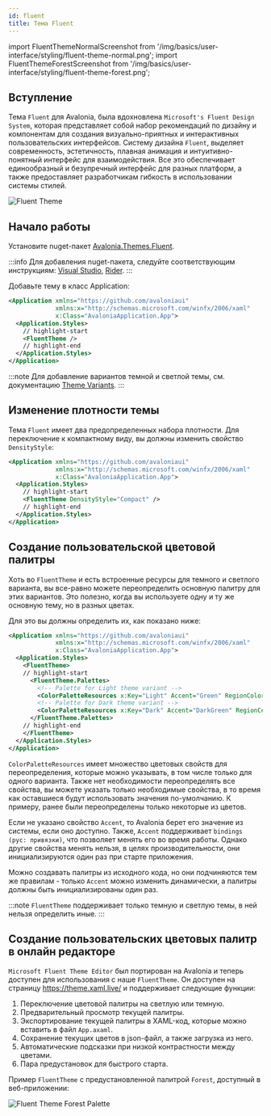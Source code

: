 ```yaml
---
id: fluent
title: Тема Fluent
---
```


import FluentThemeNormalScreenshot from '/img/basics/user-interface/styling/fluent-theme-normal.png';
import FluentThemeForestScreenshot from '/img/basics/user-interface/styling/fluent-theme-forest.png';

## Вступление

Тема `Fluent` для Avalonia, была вдохновлена `Microsoft's Fluent Design System`, 
которая представляет собой набор рекомендаций по дизайну и компонентам для создания визуально-приятных и интерактивных
пользовательских интерфейсов.
Систему дизайна `Fluent`, выделяет современность, эстетичность, плавная анимация и интуитивно-понятный интерфейс для взаимодействия.
Все это обеспечивает единообразный и безупречный интерфейс для разных платформ, а также предоставляет разработчикам гибкость в использовании системы стилей.

<p><img className="medium-image-zoom" src={FluentThemeNormalScreenshot} alt="Fluent Theme" /></p>

## Начало работы

Установите nuget-пакет  [Avalonia.Themes.Fluent](https://www.nuget.org/packages/Avalonia.Themes.Fluent/).

:::info
Для добавления nuget-пакета, следуйте соответствующим инструкциям: [Visual Studio](https://learn.microsoft.com/en-us/nuget/quickstart/install-and-use-a-package-in-visual-studio), [Rider](https://www.jetbrains.com/help/rider/Using_NuGet.html).
:::

Добавьте тему в класс Application:

```xml title="App.axaml"
<Application xmlns="https://github.com/avaloniaui"
             xmlns:x="http://schemas.microsoft.com/winfx/2006/xaml"
             x:Class="AvaloniaApplication.App">
  <Application.Styles>
    // highlight-start
    <FluentTheme />
    // highlight-end
  </Application.Styles>
</Application>
```

:::note
Для добавление вариантов темной и светлой темы, см. документацию [Theme Variants](../../../../guides/styles-and-resources/how-to-use-theme-variants.md).
:::

## Изменение плотности темы

Тема `Fluent` имеет два предопределенных набора плотности.
Для переключение к компактному виду, вы должны изменить свойство `DensityStyle`:

```xml title="App.axaml"
<Application xmlns="https://github.com/avaloniaui"
             xmlns:x="http://schemas.microsoft.com/winfx/2006/xaml"
             x:Class="AvaloniaApplication.App">
  <Application.Styles>
    // highlight-start
    <FluentTheme DensityStyle="Compact" />
    // highlight-end
  </Application.Styles>
</Application>
```

## Создание пользовательской цветовой палитры

Хоть во `FluentTheme` и есть встроенные ресурсы для темного и светлого варианта, вы все-равно можете переопределить основную палитру для этих вариантов.
Это полезно, когда вы используете одну и ту же основную тему, но в разных цветах.

Для это вы должны определить их, как показано ниже:

```xml title="App.axaml"
<Application xmlns="https://github.com/avaloniaui"
             xmlns:x="http://schemas.microsoft.com/winfx/2006/xaml"
             x:Class="AvaloniaApplication.App">
  <Application.Styles>
    <FluentTheme>
    // highlight-start
      <FluentTheme.Palettes>
        <!-- Palette for Light theme variant -->
        <ColorPaletteResources x:Key="Light" Accent="Green" RegionColor="White" ErrorText="Red" />
        <!-- Palette for Dark theme variant -->
        <ColorPaletteResources x:Key="Dark" Accent="DarkGreen" RegionColor="Black" ErrorText="Yellow" />
      </FluentTheme.Palettes>
    // highlight-end
    </FluentTheme>
  </Application.Styles>
</Application>
```
`ColorPaletteResources` имеет множество цветовых свойств для переопределения, которые можно указывать, в том числе только для одного варианта.
Также нет необходимости переопределять все свойства, вы можете указать только необходимые свойства, в то время как оставшиеся
будут использовать значения по-умолчанию.
К примеру, ранее были переопределены только некоторые из цветов.

Если не указано свойство `Accent`, то Avalonia берет его значение из системы, если оно доступно.
Также, `Accent` поддерживает `bindings (рус: привязки)`, что позволяет менять его во время работы.
Однако другие свойства менять нельзя, в целях производительности, они инициализируются один раз при старте приложения.

Можно создавать палитры из исходного кода, но они подчиняются тем же правилам - только `Accent` можно изменить динамически,
а палитры должны быть инициализированы один раз.

:::note
`FluentTheme` поддерживает только темную и светлую темы, в ней нельзя определить иные.
:::

## Создание пользовательских цветовых палитр в онлайн редакторе

`Microsoft Fluent Theme Editor` был портирован на Avalonia и теперь доступен для использования с наше `FluentTheme`.
Он доступен на страницу https://theme.xaml.live/ и поддерживает следующие функции:

1. Переключение цветовой палитры на светлую или темную.
2. Предварительный просмотр текущей палитры.
3. Экспортирование текущей палитры в XAML-код, которые можно вставить в файл `App.axaml`.
4. Сохранение текущих цветов в json-файл, а также загрузка из него.
5. Автоматические подсказки при низкой контрастности между цветами.
6. Пара предустановок для быстрого старта.

Пример `FluentTheme` с предустановленной палитрой `Forest`, доступный в веб-приложении:
<p><img className="medium-image-zoom" src={FluentThemeForestScreenshot} alt="Fluent Theme Forest Palette" /></p>
